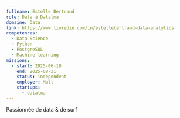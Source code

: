 ```yaml
---
fullname: Estelle Bertrand
role: Data à Datalma
domaine: Data
link: https://www.linkedin.com/in/estellebertrand-data-analytics
competences:
  - Data Science
  - Python
  - PostgreSQL
  - Machine learning
missions:
  - start: 2025-06-10
    end: 2025-08-31
    status: independent
    employer: Malt
    startups:
      - datalma
---
```

Passionnée de data & de surf